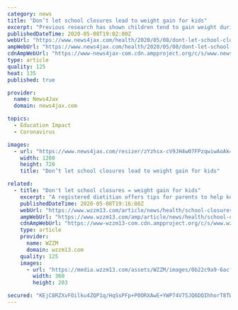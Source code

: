 ```yaml
---
category: news
title: "Don’t let school closures lead to weight gain for kids"
excerpt: "Previous research has shown children tend to gain weight during the summer months when they’re not at school. So how can parents keep kids from putting on excess weight while navigating COVID-19 school closures?"
publishedDateTime: 2020-05-08T19:02:00Z
webUrl: "https://www.news4jax.com/health/2020/05/08/dont-let-school-closures-lead-to-weight-gain-for-kids/"
ampWebUrl: "https://www.news4jax.com/health/2020/05/08/dont-let-school-closures-lead-to-weight-gain-for-kids/?outputType=amp"
cdnAmpWebUrl: "https://www-news4jax-com.cdn.ampproject.org/c/s/www.news4jax.com/health/2020/05/08/dont-let-school-closures-lead-to-weight-gain-for-kids/?outputType=amp"
type: article
quality: 125
heat: 135
published: true

provider:
  name: News4Jax
  domain: news4jax.com

topics:
  - Education Impact
  - Coronavirus

images:
  - url: "https://www.news4jax.com/resizer/zYzhsx-cV9JH4w07FPzqwiwAoAk=/1280x720/smart/arc-anglerfish-arc2-prod-gmg.s3.amazonaws.com/public/GWX4YDXB3JG2DKU56O7MGMX6TA.jpg"
    width: 1280
    height: 720
    title: "Don’t let school closures lead to weight gain for kids"

related:
  - title: "Don't let school closures = weight gain for kids"
    excerpt: "A registered dietitian offers tips for parents to help keep kids from putting on excess weight during the COVID-19 school closures."
    publishedDateTime: 2020-05-08T19:16:00Z
    webUrl: "https://www.wzzm13.com/article/news/health/school-closures-children-weight-gain/69-42d71ec6-7d35-4309-91d5-9fa3a55a5b25"
    ampWebUrl: "https://www.wzzm13.com/amp/article/news/health/school-closures-children-weight-gain/69-42d71ec6-7d35-4309-91d5-9fa3a55a5b25"
    cdnAmpWebUrl: "https://www-wzzm13-com.cdn.ampproject.org/c/s/www.wzzm13.com/amp/article/news/health/school-closures-children-weight-gain/69-42d71ec6-7d35-4309-91d5-9fa3a55a5b25"
    type: article
    provider:
      name: WZZM
      domain: wzzm13.com
    quality: 125
    images:
      - url: "https://media.wzzm13.com/assets/WZZM/images/0b22c9a9-6acf-47d4-a2e8-6c53f76eba43/0b22c9a9-6acf-47d4-a2e8-6c53f76eba43_360x203.jpg"
        width: 360
        height: 203

secured: "KEjC8RZXvFOilku4ZQP1q/HqSsPFp+P0ORXAwE+YWP74V75JQ6DQIhhorT8TWgw3Znk5++qYSJMMlCsLdWIr6mB0JqgGD6ElF/pW3KUSxK8mnA8adjQ1zAkkO6akRX6N1CDdoylRw7a1YiKCkyzLVKiLssyC0Uqie0GVspFjOs3WSO1ucuToI3LpSdAkJUTAUJnK+prC5RcE6Naxxw7+Ttp7GD91puZXtGfyiPSUIZikDyprRsKhNp6dFu/CMb4WH3mKr7vJKHDnKaspVTmvvoZfG6p5ZqDscTVysENX0AIuJGCEzNETWjAmT/DASL+p;qLxT2W0ktF9aw9+bSlV6Fw=="
---
```


